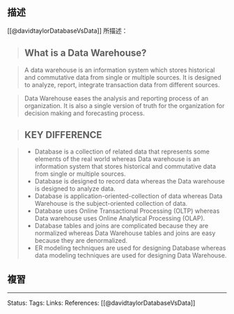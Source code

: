 
## 描述
[[@davidtaylorDatabaseVsData]] 所描述：
> ## What is a Data Warehouse?

> A data warehouse is an information system which stores historical and commutative data from single or multiple sources. It is designed to analyze, report, integrate transaction data from different sources.

> Data Warehouse eases the analysis and reporting process of an organization. It is also a single version of truth for the organization for decision making and forecasting process.

> ## KEY DIFFERENCE

> -   Database is a collection of related data that represents some elements of the real world whereas Data warehouse is an information system that stores historical and commutative data from single or multiple sources.
> -   Database is designed to record data whereas the Data warehouse is designed to analyze data.
> -   Database is application-oriented-collection of data whereas Data Warehouse is the subject-oriented collection of data.
> -   Database uses Online Transactional Processing (OLTP) whereas Data warehouse uses Online Analytical Processing (OLAP).
> -   Database tables and joins are complicated because they are normalized whereas Data Warehouse tables and joins are easy because they are denormalized.
> -   ER modeling techniques are used for designing Database whereas data modeling techniques are used for designing Data Warehouse.




## 複習


---
Status: 
Tags:
Links:
References:
[[@davidtaylorDatabaseVsData]]